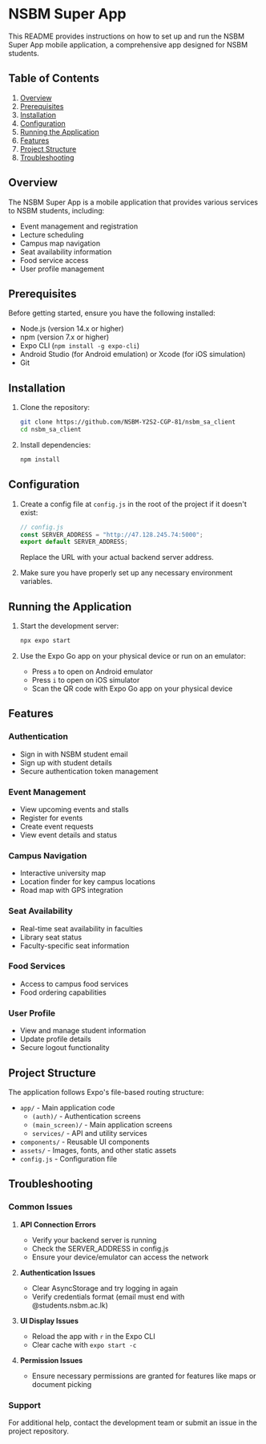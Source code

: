 # NSBM Super App

This README provides instructions on how to set up and run the NSBM Super App mobile application, a comprehensive app designed for NSBM students.

## Table of Contents

1. [Overview](#overview)
2. [Prerequisites](#prerequisites)
3. [Installation](#installation)
4. [Configuration](#configuration)
5. [Running the Application](#running-the-application)
6. [Features](#features)
7. [Project Structure](#project-structure)
8. [Troubleshooting](#troubleshooting)

## Overview

The NSBM Super App is a mobile application that provides various services to NSBM students, including:
- Event management and registration
- Lecture scheduling
- Campus map navigation
- Seat availability information
- Food service access
- User profile management

## Prerequisites

Before getting started, ensure you have the following installed:

- Node.js (version 14.x or higher)
- npm (version 7.x or higher)
- Expo CLI (`npm install -g expo-cli`)
- Android Studio (for Android emulation) or Xcode (for iOS simulation)
- Git

## Installation

1. Clone the repository:
   ```bash
   git clone https://github.com/NSBM-Y2S2-CGP-81/nsbm_sa_client
   cd nsbm_sa_client
   ```

2. Install dependencies:
   ```bash
   npm install
   ```

## Configuration

1. Create a config file at `config.js` in the root of the project if it doesn't exist:

   ```javascript
   // config.js
   const SERVER_ADDRESS = "http://47.128.245.74:5000";
   export default SERVER_ADDRESS;
   ```

   Replace the URL with your actual backend server address.

2. Make sure you have properly set up any necessary environment variables.

## Running the Application

1. Start the development server:
   ```bash
   npx expo start
   ```

2. Use the Expo Go app on your physical device or run on an emulator:
   - Press `a` to open on Android emulator
   - Press `i` to open on iOS simulator
   - Scan the QR code with Expo Go app on your physical device

## Features

### Authentication
- Sign in with NSBM student email
- Sign up with student details
- Secure authentication token management

### Event Management
- View upcoming events and stalls
- Register for events
- Create event requests
- View event details and status

### Campus Navigation
- Interactive university map
- Location finder for key campus locations
- Road map with GPS integration

### Seat Availability
- Real-time seat availability in faculties
- Library seat status
- Faculty-specific seat information

### Food Services
- Access to campus food services
- Food ordering capabilities

### User Profile
- View and manage student information
- Update profile details
- Secure logout functionality

## Project Structure

The application follows Expo's file-based routing structure:

- `app/` - Main application code
  - `(auth)/` - Authentication screens
  - `(main_screen)/` - Main application screens
  - `services/` - API and utility services
- `components/` - Reusable UI components
- `assets/` - Images, fonts, and other static assets
- `config.js` - Configuration file

## Troubleshooting

### Common Issues

1. **API Connection Errors**
   - Verify your backend server is running
   - Check the SERVER_ADDRESS in config.js
   - Ensure your device/emulator can access the network

2. **Authentication Issues**
   - Clear AsyncStorage and try logging in again
   - Verify credentials format (email must end with @students.nsbm.ac.lk)

3. **UI Display Issues**
   - Reload the app with `r` in the Expo CLI
   - Clear cache with `expo start -c`

4. **Permission Issues**
   - Ensure necessary permissions are granted for features like maps or document picking

### Support

For additional help, contact the development team or submit an issue in the project repository.
